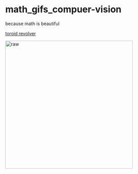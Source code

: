 # math_gifs_compuer-vision
because math is beautiful 

[toroid revolver](/toroid_revolver)

<img src="toroid_revolver/toroid_compressed.gif" width="400" alt="raw" />
